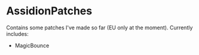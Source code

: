 # AssidionPatches

Contains some patches I've made so far (EU only at the moment). Currently includes:

* MagicBounce
